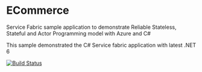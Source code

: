 # ECommerce
Service Fabric sample application to demonstrate Reliable Stateless, Stateful and Actor Programming model with Azure and C#

This sample demonstrated the C# Service fabric application with latest .NET 6

[![Build Status](https://dev.azure.com/P50013028/BizTalkProject/_apis/build/status/Azure%20Service%20Fabric%20application-CI?branchName=master)](https://dev.azure.com/P50013028/BizTalkProject/_build/latest?definitionId=5&branchName=master)
